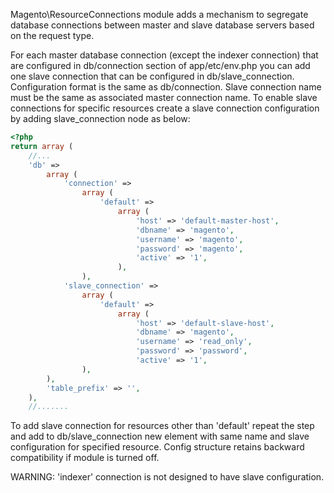 Magento\ResourceConnections module adds a mechanism to segregate database connections between master and slave 
database servers based on the request type.

For each master database connection (except the indexer connection) that are configured in db/connection section 
of app/etc/env.php you can add one slave connection that can be configured in db/slave_connection.
Configuration format is the same as db/connection. Slave connection name must be the same as associated master 
connection name. To enable slave connections for specific resources create a slave connection configuration 
by adding slave_connection node as below:

```php
<?php
return array (
    //...
    'db' =>
        array (
            'connection' =>
                array (
                    'default' =>
                        array (
                            'host' => 'default-master-host',
                            'dbname' => 'magento',
                            'username' => 'magento',
                            'password' => 'magento',
                            'active' => '1',
                        ),
                ),
            'slave_connection' =>
                array (
                    'default' =>
                        array (
                            'host' => 'default-slave-host',
                            'dbname' => 'magento',
                            'username' => 'read_only',
                            'password' => 'password',
                            'active' => '1',
                ),
        ),
        'table_prefix' => '',
    ),
    //.......
```
To add slave connection for resources other than 'default' repeat the step and add to db/slave_connection 
new element with same name and slave configuration for specified resource. 
Config structure retains backward compatibility if module is turned off.

WARNING: 'indexer' connection is not designed to have slave configuration.
